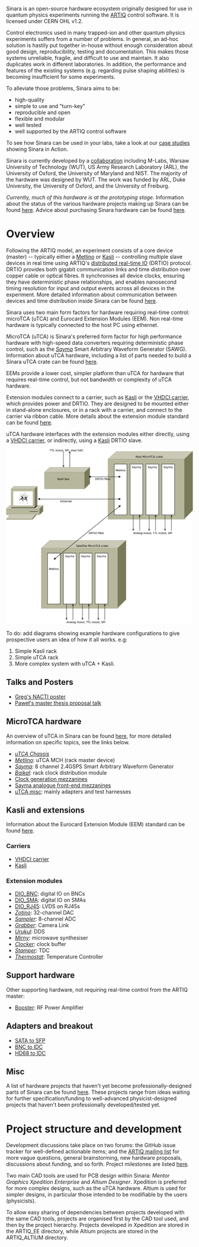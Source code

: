 Sinara is an open-source hardware ecosystem originally designed for use in quantum physics experiments running the [ARTIQ](https://m-labs.hk/artiq/) control software. It is licensed under CERN OHL v1.2.

Control electronics used in many trapped-ion and other quantum physics experiments suffers from a number of problems. In general, an ad-hoc solution is hastily put together in-house without enough consideration
about good design, reproducibility, testing and documentation. This makes those systems unreliable, fragile, and difficult to use and maintain. It also duplicates work in different laboratories. In
addition, the performance and features of the existing systems (e.g. regarding pulse shaping abilities) is becoming insufficient for some experiments.

To alleviate those problems, Sinara aims to be:

- high-quality
- simple to use and "turn-key"
- reproducible and open
- flexible and modular
- well tested
- well supported by the ARTIQ control software

To see how Sinara can be used in your labs, take a look at our [case studies](CaseStudies) showing Sinara in Action.

Sinara is currently developed by a [collaboration](team) including M-Labs, Warsaw University of Technology (WUT), US Army Research Laboratory (ARL), the University of Oxford, the University of Maryland and NIST. The majority of the hardware was designed by WUT. The work was funded by ARL, Duke University, the University of Oxford, and the University of Freiburg.

_Currently, much of this hardware is at the prototyping stage._ Information about the status of the various hardware projects making up Sinara can be found [here](Status). Advice about purchasing Sinara hardware can be found [here](Purchasing).

# Overview

Following the ARTIQ model, an experiment consists of a core device (master) -- typically either a [Metlino](Metlino) or [Kasli](Kasli) -- controlling multiple slave devices in real time using ARTIQ's [distributed real-time IO](https://github.com/m-labs/artiq/wiki/DRTIO) (DRTIO) protocol. DRTIO provides both gigabit communication links and time distribution over copper cable or optical fibres. It synchronises all device clocks, ensuring they have deterministic phase relationships, and enables nanosecond timing resolution for input and output events across all devices in the experiment. More detailed information about communication between devices and time distribution inside Sinara can be found [here](SinaraClocking).

Sinara uses two main form factors for hardware requiring real-time control: microTCA (uTCA) and Eurocard Extension Modules (EEM). Non real-time hardware is typically connected to the host PC using ethernet.

MicroTCA (uTCA) is Sinara's preferred form factor for high performance hardware with high-speed data converters requiring deterministic phase control, such as the [_Sayma_](Sayma) Smart Arbitrary Waveform Generator (SAWG). Information about uTCA hardware, including a list of parts needed to build a Sinara uTCA crate can be found [here](uTCA). 

EEMs provide a lower cost, simpler platform than uTCA for hardware that requires real-time control, but not bandwidth or complexity of uTCA hardware.

Extension modules connect to a carrier, such as [Kasli](Kasli) or the [VHDCI carrier](VHDCICarrier), which provides power and DRTIO. They are designed to be mounted either in stand-alone enclosures, or in a rack with a carrier, and connect to the carrier via ribbon cable. More details about the extension module standard can be found [here](EEM).

uTCA hardware interfaces with the extension modules either directly, using a [VHDCI carrier](VHDCICarrier), or indirectly, using a [Kasli](Kasli) DRTIO slave.

![Example 1: Metlino as Artiq master](images/overview.png)

To do: add diagrams showing example hardware configurations to give prospective users an idea of how it all works.  e.g:

1. Simple Kasli rack
2. Simple uTCA rack
3. More complex system with uTCA + Kasli. 

## Talks and Posters

* [Greg's NACTI poster](talks/poster_NACTI.pdf)
* [Paweł's master thesis proposal talk](talks/pawel_kasli_mgr2.pdf)

## MicroTCA hardware

An overview of uTCA in Sinara can be found [here](uTCA), for more detailed information on specific topics, see the links below.

* [_uTCA Chassis_](uTCA_Chassis)
* [_Metlino_](Metlino): uTCA MCH (rack master device)
* [_Sayma_](Sayma): 8 channel 2.4GSPS Smart Arbitrary Waveform Generator
* [_Baikal_](Baikal): rack clock distribution module
* [Clock generation mezzanines](ClockMezzanines)
* [Sayma analogue front-end mezzanines](SaymaAFE)
* [uTCA misc](uTCAMisc): mainly adapters and test harnesses

## Kasli and extensions

Information about the Eurocard Extension Module (EEM) standard can be found [here](EEM).

### Carriers

* [VHDCI carrier](VHDCICarrier)
* [Kasli](Kasli)

### Extension modules

* [DIO_BNC](DIO_BNC): digital IO on BNCs
* [DIO_SMA](DIO_SMA): digital IO on SMAs
* [DIO_RJ45](DIO_RJ45): LVDS on RJ45s
* [_Zotino_](Zotino): 32-channel DAC
* [_Sampler_](Sampler): 8-channel ADC
* [_Grabber_](Grabber): Camera Link
* [_Urukul_](Urukul): DDS
* [_Mirny_](Mirny): microwave synthesiser
* [_Clocker_](Clocker): clock buffer
* [_Stamper_](Stamper): TDC
* [_Thermostat_](Thermostat): Temperature Controller

## Support hardware

Other supporting hardware, not requiring real-time control from the ARTIQ master:

* [Booster](Booster): RF Power Amplifier

## Adapters and breakout

* [SATA to SFP](SATA-SFP)
* [BNC to IDC](BNC-IDC)
* [HD68 to IDC](HD68-IDC)

## Misc

A list of hardware projects that haven't yet become professionally-designed parts of Sinara can be found [here](PlannedHardware). These projects range from ideas waiting for further specification/funding to well-advanced physicist-designed projects that haven't been professionally developed/tested yet.

# Project structure and development

Development discussions take place on two forums: the GitHub issue tracker for well-defined actionable items; and the [ARTIQ mailing list](https://ssl.serverraum.org/lists/listinfo/artiq) for more vague questions, general brainstorming, new hardware proposals, discussions about funding, and so forth. Project milestones are listed [here](https://github.com/m-labs/sinara/milestones). 


Two main CAD tools are used for PCB design within Sinara: _Mentor Graphics Xpedition Enterprise_ and _Altium Designer_. Xpedition is preferred for more complex designs, such as the uTCA hardware. Altium is used for simpler designs, in particular those intended to be modifiable by the users (physicists). 

To allow easy sharing of dependencies between projects developed with the same CAD tools, projects are organised first by the CAD tool used, and then by the project hierarchy. Projects developed in Xpedition are stored in the ARTIQ_EE directory, while Altium projects are stored in the ARTIQ_ALTIUM directory.